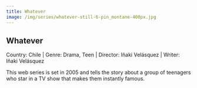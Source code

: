 ```yaml
---
title: Whatever
image: /img/series/whatever-still-6-pin_montane-400px.jpg
---
```


## Whatever
Country: Chile | Genre: Drama, Teen | Director: Iñaki Velásquez | Writer: Iñaki Velásquez

This web series is set in 2005 and tells the story about a group of teenagers who star in a TV show that makes them instantly famous.